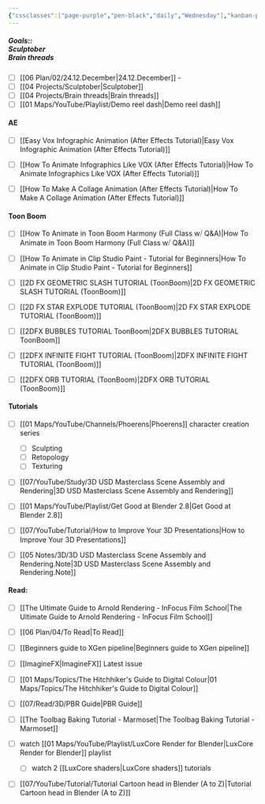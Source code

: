 ```yaml
---
{"cssclasses":["page-purple","pen-black","daily","Wednesday"],"kanban-plugin":"board","dg-publish":true,"permalink":"/06-plan/02/25-01-january/","contentClasses":"page-purple pen-black daily Wednesday","dgPassFrontmatter":true,"noteIcon":"","created":"2025-01-21T01:20:17.273+10:00","updated":"2025-01-26T05:41:45.176+10:00"}
---
```



##### Goals::</br>Sculptober </br>Brain threads

- [ ] [[06 Plan/02/24.12.December\|24.12.December]] -
- [ ] [[04 Projects/Sculptober\|Sculptober]]
- [ ] [[04 Projects/Brain threads\|Brain threads]]
- [ ] [[01 Maps/YouTube/Playlist/Demo reel dash\|Demo reel dash]]

#### AE

- [ ] [[Easy Vox Infographic Animation (After Effects Tutorial)\|Easy Vox Infographic Animation (After Effects Tutorial)]]
- [ ] [[How To Animate Infographics Like VOX (After Effects Tutorial)\|How To Animate Infographics Like VOX (After Effects Tutorial)]]
- [ ] [[How To Make A Collage Animation (After Effects Tutorial)\|How To Make A Collage Animation (After Effects Tutorial)]]


#### Toon Boom

- [ ] [[How To Animate in Toon Boom Harmony (Full Class w⧸ Q&A)\|How To Animate in Toon Boom Harmony (Full Class w⧸ Q&A)]]
- [ ] [[How To Animate in Clip Studio Paint - Tutorial for Beginners\|How To Animate in Clip Studio Paint - Tutorial for Beginners]]
- [ ] [[2D FX GEOMETRIC SLASH TUTORIAL (ToonBoom)\|2D FX GEOMETRIC SLASH TUTORIAL (ToonBoom)]]
- [ ] [[2D FX STAR EXPLODE TUTORIAL (ToonBoom)\|2D FX STAR EXPLODE TUTORIAL (ToonBoom)]]
- [ ] [[2DFX BUBBLES TUTORIAL ToonBoom\|2DFX BUBBLES TUTORIAL ToonBoom]]
- [ ] [[2DFX INFINITE FIGHT TUTORIAL (ToonBoom)\|2DFX INFINITE FIGHT TUTORIAL (ToonBoom)]]
- [ ] [[2DFX ORB TUTORIAL (ToonBoom)\|2DFX ORB TUTORIAL (ToonBoom)]]


#### Tutorials

- [ ] [[01 Maps/YouTube/Channels/Phoerens\|Phoerens]] character creation series
	- [ ] Sculpting
	- [ ] Retopology
	- [ ] Texturing
- [ ] [[07/YouTube/Study/3D USD Masterclass Scene Assembly and Rendering\|3D USD Masterclass Scene Assembly and Rendering]]
- [ ] [[01 Maps/YouTube/Playlist/Get Good at Blender 2.8\|Get Good at Blender 2.8]]
- [ ] [[07/YouTube/Tutorial/How to Improve Your 3D Presentations\|How to Improve Your 3D Presentations]]
- [ ] [[05 Notes/3D/3D USD Masterclass Scene Assembly and Rendering.Note\|3D USD Masterclass Scene Assembly and Rendering.Note]]


#### Read:

- [ ] [[The Ultimate Guide to Arnold Rendering - InFocus Film School\|The Ultimate Guide to Arnold Rendering - InFocus Film School]]
- [ ] [[06 Plan/04/To Read\|To Read]]
- [ ] [[Beginners guide to XGen pipeline\|Beginners guide to XGen pipeline]]
- [ ] [[ImagineFX\|ImagineFX]] Latest issue
- [ ] [[01 Maps/Topics/The Hitchhiker's Guide to Digital Colour\|01 Maps/Topics/The Hitchhiker's Guide to Digital Colour]]
- [ ] [[07/Read/3D/PBR Guide\|PBR Guide]]
- [ ] [[The Toolbag Baking Tutorial - Marmoset\|The Toolbag Baking Tutorial - Marmoset]]
- [ ] watch [[01 Maps/YouTube/Playlist/LuxCore Render for Blender\|LuxCore Render for Blender]] playlist
	- [ ] watch 2 [[LuxCore shaders\|LuxCore shaders]] tutorials
- [ ] [[07/YouTube/Tutorial/Tutorial Cartoon head in Blender (A to Z)\|Tutorial Cartoon head in Blender (A to Z)]]





